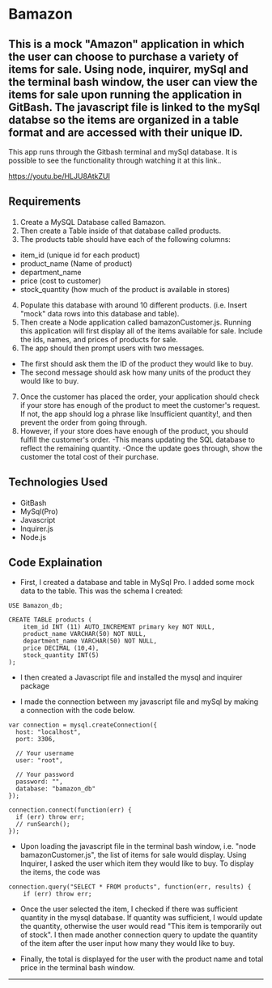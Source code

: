 # Bamazon

## This is a mock "Amazon" application in which the user can choose to purchase a variety of items for sale. Using node, inquirer, mySql and the terminal bash window, the user can view the items for sale upon running the application in GitBash. The javascript file is linked to the mySql databse so the items are organized in a table format and are accessed with their unique ID. 

This app runs through the Gitbash terminal and mySql database. It is possible to see the functionality through watching it at this link..

https://youtu.be/HLJU8AtkZUI

## Requirements
#### 
1. Create a MySQL Database called Bamazon.
2. Then create a Table inside of that database called products.
3. The products table should have each of the following columns:
- item_id (unique id for each product)
- product_name (Name of product)
- department_name
- price (cost to customer)
- stock_quantity (how much of the product is available in stores)

4. Populate this database with around 10 different products. (i.e. Insert "mock" data rows into this database and table).
5. Then create a Node application called bamazonCustomer.js. Running this application will first display all of the items available for sale. Include the ids, names, and prices of products for sale.
6. The app should then prompt users with two messages.
- The first should ask them the ID of the product they would like to buy.
- The second message should ask how many units of the product they would like to buy.
7. Once the customer has placed the order, your application should check if your store has enough of the product to meet the customer's request.
If not, the app should log a phrase like Insufficient quantity!, and then prevent the order from going through.
8. However, if your store does have enough of the product, you should fulfill the customer's order.
-This means updating the SQL database to reflect the remaining quantity.
-Once the update goes through, show the customer the total cost of their purchase.


## Technologies Used
#### 
- GitBash
- MySql(Pro)
- Javascript
- Inquirer.js
- Node.js

## Code Explaination
- First, I created a database and table in MySql Pro. I added some mock data to the table. This was the schema I created:

```
USE Bamazon_db;

CREATE TABLE products (
	item_id INT (11) AUTO_INCREMENT primary key NOT NULL,
	product_name VARCHAR(50) NOT NULL,
	department_name VARCHAR(50) NOT NULL, 
	price DECIMAL (10,4),
	stock_quantity INT(5) 
);

```
- I then created a Javascript file and installed the mysql and inquirer package

- I made the connection between my javascript file and mySql by making a connection with the code below. 
```
var connection = mysql.createConnection({
  host: "localhost",
  port: 3306,

  // Your username
  user: "root",

  // Your password
  password: "",
  database: "bamazon_db"
});

connection.connect(function(err) {
  if (err) throw err;
  // runSearch();
});

```

- Upon loading the javascript file in the terminal bash window, i.e. "node bamazonCustomer.js", the list of items for sale would display. Using Inquirer, I asked the user which item they would like to buy. To display the items, the code was 

```
connection.query("SELECT * FROM products", function(err, results) {
    if (err) throw err;

```

- Once the user selected the item, I checked if there was sufficient quantity in the mysql database. If quantity was sufficient, I would update the quantity, otherwise the user would read "This item is temporarily out of stock". I then made another connection query to update the quantity of the item after the user input how many they would like to buy. 

- Finally, the total is displayed for the user with the product name and total price in the terminal bash window.
-------------

